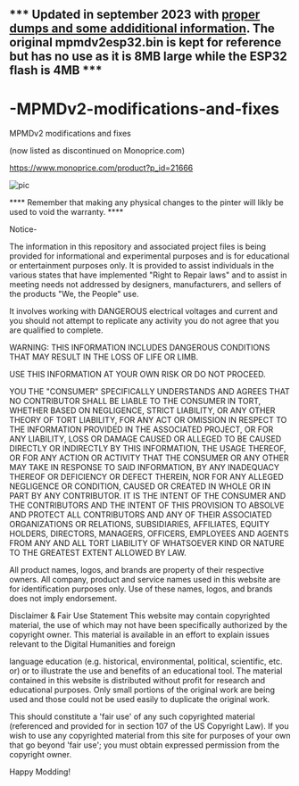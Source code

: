 ## *** Updated in september 2023 with [proper dumps and some addiditional information](https://github.com/piberry/-MPMDv2-modifications-and-fixes/tree/814e8dc4cd79ffcafb2d815013170d65673d82eb/proper_dumps). The original mpmdv2esp32.bin is kept for reference but has no use as it is 8MB large while the ESP32 flash is 4MB ***  

# -MPMDv2-modifications-and-fixes
 MPMDv2 modifications and fixes


(now listed as discontinued on Monoprice.com)

https://www.monoprice.com/product?p_id=21666

![pic](https://images.monoprice.com/productlargeimages/216661.jpg)

**** Remember that making any physical changes to the pinter will likly be used to void the warranty. ****

Notice-


The information in this repository and associated project files is being provided for informational and experimental purposes and is for educational or entertainment purposes only. It is provided to assist individuals in the various states that have implemented "Right to Repair laws" and to assist in meeting needs not addressed by designers, manufacturers, and sellers of the products "We, the People" use.

It involves working with DANGEROUS electrical voltages and current and you should not attempt to replicate any activity you do not agree that you are qualified to complete.

WARNING: THIS INFORMATION INCLUDES DANGEROUS CONDITIONS THAT MAY RESULT IN THE LOSS OF LIFE OR LIMB.

USE THIS INFORMATION AT YOUR OWN RISK OR DO NOT PROCEED.

YOU THE "CONSUMER" SPECIFICALLY UNDERSTANDS AND AGREES THAT NO CONTRIBUTOR SHALL BE LIABLE TO THE CONSUMER IN TORT, WHETHER BASED ON NEGLIGENCE, STRICT LIABILITY, OR ANY OTHER THEORY OF TORT LIABILITY, FOR ANY ACT OR OMISSION IN RESPECT TO THE INFORMATION PROVIDED IN THE ASSOCIATED PROJECT, OR FOR ANY LIABILITY, LOSS OR DAMAGE CAUSED OR ALLEGED TO BE CAUSED DIRECTLY OR INDIRECTLY BY THIS INFORMATION, THE USAGE THEREOF, OR FOR ANY ACTION OR ACTIVITY THAT THE CONSUMER OR ANY OTHER MAY TAKE IN RESPONSE TO SAID INFORMATION, BY ANY INADEQUACY THEREOF OR DEFICIENCY OR DEFECT THEREIN, NOR FOR ANY ALLEGED NEGLIGENCE OR CONDITION, CAUSED OR CREATED IN WHOLE OR IN PART BY ANY CONTRIBUTOR. IT IS THE INTENT OF THE CONSUMER AND THE CONTRIBUTORS AND THE INTENT OF THIS PROVISION TO ABSOLVE AND PROTECT ALL CONTRIBUTORS AND ANY OF THEIR ASSOCIATED ORGANIZATIONS OR RELATIONS, SUBSIDIARIES, AFFILIATES, EQUITY HOLDERS, DIRECTORS, MANAGERS, OFFICERS, EMPLOYEES AND AGENTS FROM ANY AND ALL TORT LIABILITY OF WHATSOEVER KIND OR NATURE TO THE GREATEST EXTENT ALLOWED BY LAW.

All product names, logos, and brands are property of their respective owners. All company, product and service names used in this website are for identification purposes only. Use of these names, logos, and brands does not imply endorsement.

Disclaimer & Fair Use Statement
This website may contain copyrighted material, the use of which may not have
been specifically authorized by the copyright owner. This material is available
in an effort to explain issues relevant to the Digital Humanities and foreign

language education (e.g. historical, environmental, political, scientific, etc. or)
or to illustrate the use and benefits of an educational tool. The material
contained in this website is distributed without profit for research and
educational purposes. Only small portions of the original work are being used
and those could not be used easily to duplicate the original work.

This should constitute a 'fair use' of any such copyrighted material (referenced
and provided for in section 107 of the US Copyright Law).
If you wish to use any copyrighted material from this site for purposes of your
own that go beyond 'fair use'; you must obtain expressed permission from the
copyright owner.



Happy Modding!
